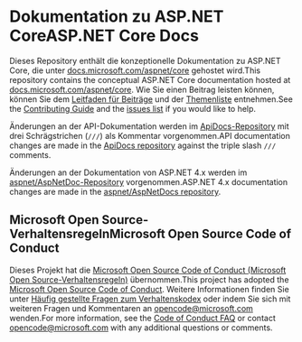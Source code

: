 # <a name="aspnet-core-docs"></a><span data-ttu-id="14025-101">Dokumentation zu ASP.NET Core</span><span class="sxs-lookup"><span data-stu-id="14025-101">ASP.NET Core Docs</span></span>

<span data-ttu-id="14025-102">Dieses Repository enthält die konzeptionelle Dokumentation zu ASP.NET Core, die unter [docs.microsoft.com/aspnet/core](https://docs.microsoft.com/aspnet/core) gehostet wird.</span><span class="sxs-lookup"><span data-stu-id="14025-102">This repository contains the conceptual ASP.NET Core documentation hosted at [docs.microsoft.com/aspnet/core](https://docs.microsoft.com/aspnet/core).</span></span> <span data-ttu-id="14025-103">Wie Sie einen Beitrag leisten können, können Sie dem [Leitfaden für Beiträge](CONTRIBUTING.md) und der [Themenliste](https://github.com/aspnet/Docs/issues) entnehmen.</span><span class="sxs-lookup"><span data-stu-id="14025-103">See the [Contributing Guide](CONTRIBUTING.md) and the [issues list](https://github.com/aspnet/Docs/issues) if you would like to help.</span></span>

<span data-ttu-id="14025-104">Änderungen an der API-Dokumentation werden im [ApiDocs-Repository](https://github.com/aspnet/ApiDocs) mit drei Schrägstrichen (`///`) als Kommentar vorgenommen.</span><span class="sxs-lookup"><span data-stu-id="14025-104">API documentation changes are made in the [ApiDocs repository](https://github.com/aspnet/ApiDocs) against the triple slash `///` comments.</span></span>

<span data-ttu-id="14025-105">Änderungen an der Dokumentation von ASP.NET 4.x werden im [aspnet/AspNetDoc-Repository](https://github.com/aspnet/AspNetDocs) vorgenommen.</span><span class="sxs-lookup"><span data-stu-id="14025-105">ASP.NET 4.x documentation changes are made in the [aspnet/AspNetDocs repository](https://github.com/aspnet/AspNetDocs).</span></span>

## <a name="microsoft-open-source-code-of-conduct"></a><span data-ttu-id="14025-106">Microsoft Open Source-Verhaltensregeln</span><span class="sxs-lookup"><span data-stu-id="14025-106">Microsoft Open Source Code of Conduct</span></span>

<span data-ttu-id="14025-107">Dieses Projekt hat die [Microsoft Open Source Code of Conduct (Microsoft Open Source-Verhaltensregeln)](https://opensource.microsoft.com/codeofconduct/) übernommen.</span><span class="sxs-lookup"><span data-stu-id="14025-107">This project has adopted the [Microsoft Open Source Code of Conduct](https://opensource.microsoft.com/codeofconduct/).</span></span>
<span data-ttu-id="14025-108">Weitere Informationen finden Sie unter [Häufig gestellte Fragen zum Verhaltenskodex](https://opensource.microsoft.com/codeofconduct/faq/) oder indem Sie sich mit weiteren Fragen und Kommentaren an [opencode@microsoft.com](mailto:opencode@microsoft.com) wenden.</span><span class="sxs-lookup"><span data-stu-id="14025-108">For more information, see the [Code of Conduct FAQ](https://opensource.microsoft.com/codeofconduct/faq/) or contact [opencode@microsoft.com](mailto:opencode@microsoft.com) with any additional questions or comments.</span></span>